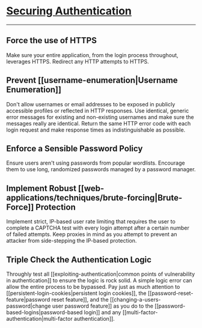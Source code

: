 # [Securing Authentication](https://portswigger.net/web-security/authentication/securing)

---

## Force the use of HTTPS

Make sure your entire application, from the login process throughout, leverages HTTPS. Redirect any HTTP attempts to HTTPS.

## Prevent [[username-enumeration|Username Enumeration]]

Don't allow usernames or email addresses to be exposed in publicly accessible profiles or reflected in HTTP responses. Use identical, generic error messages for existing and non-existing usernames and make sure the messages really are identical. Return the same HTTP error code with each login request and make response times as indistinguishable as possible.

## Enforce a Sensible Password Policy

Ensure users aren't using passwords from popular wordlists. Encourage them to use long, randomized passwords managed by a password manager.

## Implement Robust [[web-applications/techniques/brute-forcing|Brute-Force]] Protection

Implement strict, IP-based user rate limiting that requires the user to complete a CAPTCHA test with every login attempt after a certain number of failed attempts. Keep proxies in mind as you attempt to prevent an attacker from side-stepping the IP-based protection.

## Triple Check the Authentication Logic

Throughly test all [[exploiting-authentication|common points of vulnerability in authentication]] to ensure the logic is rock solid. A simple logic error can allow the entire process to be bypassed. Pay just as much attention to [[persistent-login-cookies|persistent login cookies]], the [[password-reset-feature|password reset feature]], and the [[changing-a-users-password|change user password feature]] as you do to the [[password-based-logins|password-based login]] and any [[multi-factor-authentication|multi-factor authentication]].
